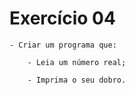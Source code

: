 # Exercício 04

    - Criar um programa que:
  
        - Leia um número real;
        
        - Imprima o seu dobro.